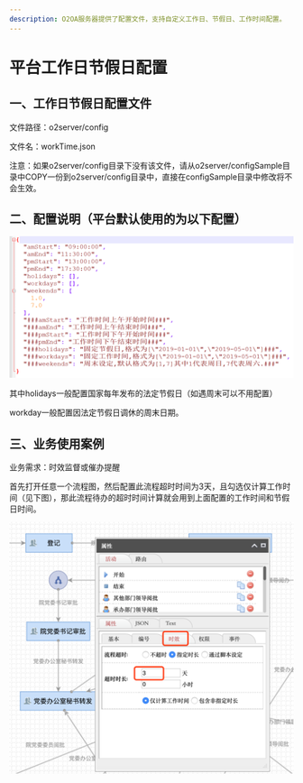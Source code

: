 ```yaml
---
description: O2OA服务器提供了配置文件，支持自定义工作日、节假日、工作时间配置。
---
```


# 平台工作日节假日配置

## 一、工作日节假日配置文件 <a id="h1_1"></a>

文件路径：o2server/config

文件名：workTime.json

注意：如果o2server/config目录下没有该文件，请从o2server/configSample目录中COPY一份到o2server/config目录中，直接在configSample目录中修改将不会生效。

## 二、配置说明（平台默认使用的为以下配置） <a id="h1_2"></a>

![](../.gitbook/assets/image%20%28130%29.png)

其中holidays一般配置国家每年发布的法定节假日（如遇周末可以不用配置）

workday一般配置因法定节假日调休的周末日期。

## 三、业务使用案例 <a id="h1_2"></a>

业务需求：时效监督或催办提醒

首先打开任意一个流程图，然后配置此流程超时时间为3天，且勾选仅计算工作时间（见下图），那此流程待办的超时时间计算就会用到上面配置的工作时间和节假日时间。

![](../.gitbook/assets/image%20%287%29.png)

